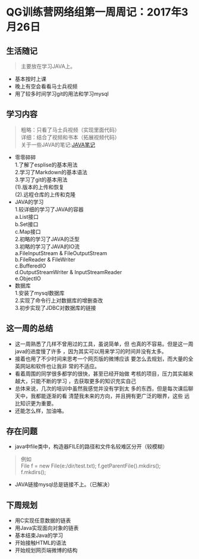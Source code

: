 # QG训练营网络组第一周周记：2017年3月26日

## 生活随记   
> 主要放在学习JAVA上。  

+ 基本按时上课
+ 晚上有空会看看马士兵视频
+ 用了较多时间学习git的用法和学习mysql

## 学习内容   
> 粗略：只看了马士兵视频（实现里面代码）  
  详细：结合了视频和书本（拓展视频代码）  
  关于一些JAVA的笔记:[JAVA笔记](https://github.com/wd34zc/JavaTest.git)  

+ 零零碎碎  
    1.了解了esplise的基本用法  
    2.学习了Markdown的基本语法  
    3.学习了git的基本用法    
        (1).版本的上传和恢复  
        (2).远程仓库的上传和克隆  
+ JAVA的学习  
    1.较详细的学习了JAVA的容器  
        a.List接口  
        b.Set接口  
        c.Map接口  
    2.初略的学习了JAVA的泛型  
    3.初略的学习了JAVA的IO流  
        a.FileInputStream & FileOutputStream  
        b.FileReader & FileWriter  
        c.BufferedIO  
        d.OutputStreamWriter & InputStreamReader  
        e.ObjectIO  
+ 数据库  
    1.安装了mysql数据库  
    2.实现了命令行上对数据库的增删查改  
    3.初步实现了JDBC对数据库的链接

## 这一周的总结
+ 这一周熟悉了几样不曾用过的工具，虽说简单，但     也真的不容易。但是这一周java的进度慢了许多    ，因为其实可以用来学习的时间并没有太多。
+ 接着也用了不少时间来思考一个网页版的微博应该    要怎么去规划，而大量的全英网站和软件也让我非    常的不适应。
+ 看着周围的同学很多都学的很快，甚至已经开始做    考核的项目，压力其实越来越大，只能不断的学习    ，去获取更多的知识充实自己
+ 总体来说，几次的培训中虽然我感觉并没有学到太    多的东西，但是每次课后聊天中，我都能逐渐的看    清楚我未来的方向，并且拥有更广泛的眼界，这些    远比知识更为重要。
+ 还能怎么样，加油咯。

## 存在问题
+ java中file类中，构造器FILE的路径和文件名较难区分开（较模糊）
> 例如  
    File f = new File(e:/dir/test.txt);
    f.getParentFile().mkdirs();  
    f.mkdirs();
+ JAVA链接mysql总是链接不上。（已解决）

## 下周规划
+ 用C实现任意数据的链表
+ 用Java实现面向对象的链表
+ 基本结束Java的学习
+ 开始接触HTML的语法
+ 开始规划网页端微博的结构